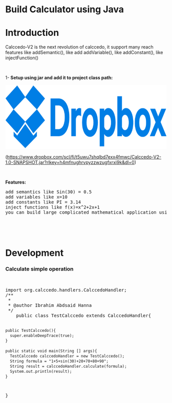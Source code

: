 
<h1> Build Calculator using Java </h1>

<h1> Introduction </h1>

Calccedo-V2 is the next revolution of calccedo, it support many reach features like addSemantic(), like add addVariable(), like addConstant(), like injectFunction()


<br/>


1- <a style="font-weight: bold;"> Setup using jar and add it to project class path:</a>


<a href="https://www.dropbox.com/scl/fi/t5uwu7shqlbd7exx4fmwc/Calccedo-V2-1.0-SNAPSHOT.jar?rlkey=h4mfnughrvpyzzwzugfxrxi9k&dl=0">
<img src="https://raw.githubusercontent.com/ibrahim1hero1/calccedo/Calccedo-v2/readme/images/dropbox-logo.png" data-canonical-src="https://raw.githubusercontent.com/ibrahim1hero1/calccedo/Calccedo-v2/readme/images/dropbox-logo.png" width="800" height="200" />
</a>



(https://www.dropbox.com/scl/fi/t5uwu7shqlbd7exx4fmwc/Calccedo-V2-1.0-SNAPSHOT.jar?rlkey=h4mfnughrvpyzzwzugfxrxi9k&dl=0)

<br/>

<a style="font-weight: bold;"> Features: </a>
<pre>
add semantics like Sin(30) = 0.5
add variables like x=10
add constants like PI = 3.14
inject functions like f(x)=x^2+2x+1
you can build large complicated mathematical application using Calccedo-V2

  </pre>


<br/>

<h1>Development</h1>
<h3>Calculate simple operation</h3>

<br/>
<pre>
import org.calccedo.handlers.CalccedoHandler;
/**
 *
 * @author Ibrahim Abdsaid Hanna
 */   
    public class TestCalccedo extends CalccedoHandler{
    
    public TestCalccedo(){
      super.enableDeepTrace(true);
    }
    
    public static void main(String [] args){
      TestCalccedo calccedoHandler = new TestCalccedo();
      String formula = "1+5+sin(30)+20+70+80+90";
      String result = calccedoHandler.calculate(formula);
      System.out.println(result);
    }
}
</pre>
